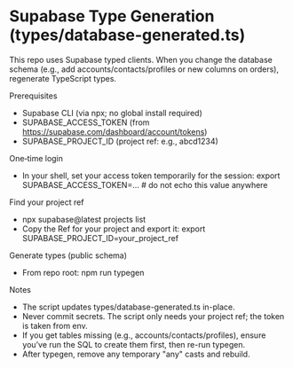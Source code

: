# Supabase Type Generation (types/database-generated.ts)

This repo uses Supabase typed clients. When you change the database schema (e.g., add accounts/contacts/profiles or new columns on orders), regenerate TypeScript types.

Prerequisites
- Supabase CLI (via npx; no global install required)
- SUPABASE_ACCESS_TOKEN (from https://supabase.com/dashboard/account/tokens)
- SUPABASE_PROJECT_ID (project ref: e.g., abcd1234)

One‑time login
- In your shell, set your access token temporarily for the session:
  export SUPABASE_ACCESS_TOKEN=...    # do not echo this value anywhere

Find your project ref
- npx supabase@latest projects list
- Copy the Ref for your project and export it:
  export SUPABASE_PROJECT_ID=your_project_ref

Generate types (public schema)
- From repo root:
  npm run typegen

Notes
- The script updates types/database-generated.ts in-place.
- Never commit secrets. The script only needs your project ref; the token is taken from env.
- If you get tables missing (e.g., accounts/contacts/profiles), ensure you’ve run the SQL to create them first, then re-run typegen.
- After typegen, remove any temporary "any" casts and rebuild.
